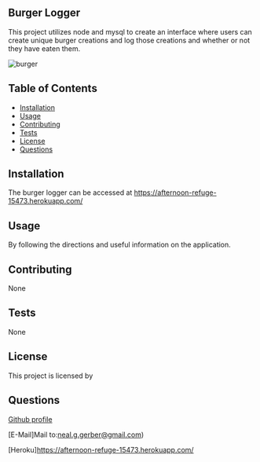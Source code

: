 ## Burger Logger



This project utilizes node and mysql to create an interface where users can create unique burger creations and log those creations and whether or not they have eaten them.

![burger](https://user-images.githubusercontent.com/67764086/102296745-3a493b00-3f0b-11eb-9b41-9fc4892b6468.PNG)


## Table of Contents 

  - [Installation](#Installation)
  - [Usage](#Usage)
  - [Contributing](#Contributing)
  - [Tests](#Tests)
  - [License](#License)
  - [Questions](#Questions)

## Installation

The burger logger can be accessed at https://afternoon-refuge-15473.herokuapp.com/

## Usage

By following the directions and useful information on the application.

## Contributing

None

## Tests

None

## License

This project is licensed by 

## Questions

[Github profile](https://github.com/Nggerber)

[E-Mail]Mail to:neal.g.gerber@gmail.com)

[Heroku]https://afternoon-refuge-15473.herokuapp.com/

  
  